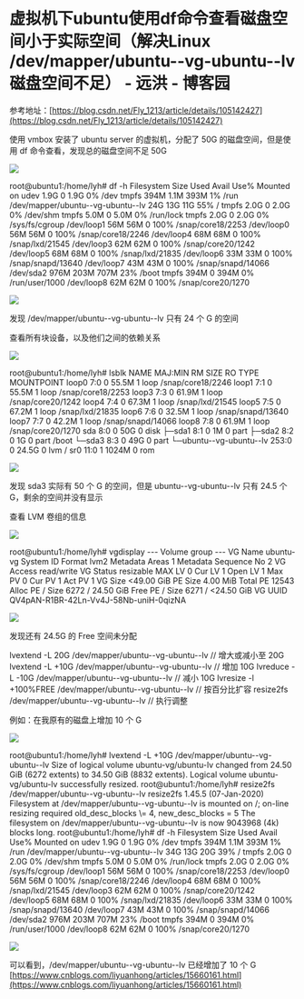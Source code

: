 # 虚拟机下ubuntu使用df命令查看磁盘空间小于实际空间（解决Linux /dev/mapper/ubuntu--vg-ubuntu--lv 磁盘空间不足） - 远洪 - 博客园
参考地址：[https://blog.csdn.net/Fly_1213/article/details/105142427](https://blog.csdn.net/Fly_1213/article/details/105142427)

使用 vmbox 安装了 ubuntu server 的虚拟机，分配了 50G 的磁盘空间，但是使用 df 命令查看，发现总的磁盘空间不足 50G

![](https://common.cnblogs.com/images/copycode.gif)

root@ubuntu1:/home/lyh# df -h
Filesystem                         Size  Used Avail Use% Mounted on
udev 1.9G     0  1.9G   0% /dev
tmpfs                              394M 1.1M  393M   1% /run /dev/mapper/ubuntu--vg-ubuntu--lv   24G   13G   11G  55% / tmpfs 2.0G     0  2.0G   0% /dev/shm
tmpfs 5.0M     0  5.0M   0% /run/lock
tmpfs 2.0G     0  2.0G   0% /sys/fs/cgroup /dev/loop1                          56M   56M     0 100% /snap/core18/2253
/dev/loop0                          56M   56M     0 100% /snap/core18/2246
/dev/loop4                          68M   68M     0 100% /snap/lxd/21545
/dev/loop3                          62M   62M     0 100% /snap/core20/1242
/dev/loop5                          68M   68M     0 100% /snap/lxd/21835
/dev/loop6                          33M   33M     0 100% /snap/snapd/13640
/dev/loop7                          43M   43M     0 100% /snap/snapd/14066
/dev/sda2                          976M  203M  707M  23% /boot
tmpfs                              394M 0  394M   0% /run/user/1000
/dev/loop8                          62M   62M     0 100% /snap/core20/1270

![](https://common.cnblogs.com/images/copycode.gif)

发现 /dev/mapper/ubuntu--vg-ubuntu--lv 只有 24 个 G 的空间

查看所有块设备，以及他们之间的依赖关系

![](https://common.cnblogs.com/images/copycode.gif)

root@ubuntu1:/home/lyh# lsblk
NAME                      MAJ:MIN RM  SIZE RO TYPE MOUNTPOINT
loop0 7:0    0 55.5M  1 loop /snap/core18/2246 loop1 7:1    0 55.5M  1 loop /snap/core18/2253 loop3 7:3    0 61.9M  1 loop /snap/core20/1242 loop4 7:4    0 67.3M  1 loop /snap/lxd/21545 loop5 7:5    0 67.2M  1 loop /snap/lxd/21835 loop6 7:6    0 32.5M  1 loop /snap/snapd/13640 loop7 7:7    0 42.2M  1 loop /snap/snapd/14066 loop8 7:8    0 61.9M  1 loop /snap/core20/1270 sda 8:0    0   50G  0 disk
├─sda1 8:1    0    1M  0 part
├─sda2 8:2    0    1G  0 part /boot
└─sda3 8:3    0   49G  0 part
  └─ubuntu--vg-ubuntu--lv 253:0    0 24.5G  0 lvm  / sr0 11:0    1 1024M  0 rom

![](https://common.cnblogs.com/images/copycode.gif)

发现 sda3 实际有 50 个 G 的空间，但是 ubuntu--vg-ubuntu--lv 只有 24.5 个 G，剩余的空间并没有显示

查看 LVM 卷组的信息

![](https://common.cnblogs.com/images/copycode.gif)

root@ubuntu1:/home/lyh# vgdisplay --- Volume group --- VG Name               ubuntu-vg
  System ID
  Format                lvm2
  Metadata Areas 1 Metadata Sequence No 2 VG Access             read/write VG Status             resizable
  MAX LV 0 Cur LV 1 Open LV 1 Max PV 0 Cur PV 1 Act PV 1 VG Size &lt;49.00 GiB
  PE Size 4.00 MiB
  Total PE 12543 Alloc PE / Size       6272 / 24.50 GiB
  Free  PE / Size       6271 / &lt;24.50 GiB
  VG UUID               QV4pAN-R1BR-42Ln-Vv4J-58Nb-uniH-0qizNA

![](https://common.cnblogs.com/images/copycode.gif)

发现还有 24.5G 的 Free 空间未分配

lvextend -L 20G /dev/mapper/ubuntu--vg-ubuntu--lv      // 增大或减小至 20G
lvextend -L +10G /dev/mapper/ubuntu--vg-ubuntu--lv     // 增加 10G
lvreduce -L -10G /dev/mapper/ubuntu--vg-ubuntu--lv     // 减小 10G
lvresize -l  +100%FREE /dev/mapper/ubuntu--vg-ubuntu--lv   // 按百分比扩容
 resize2fs /dev/mapper/ubuntu--vg-ubuntu--lv            // 执行调整

例如：在我原有的磁盘上增加 10 个 G

![](https://common.cnblogs.com/images/copycode.gif)

root@ubuntu1:/home/lyh# lvextend -L +10G /dev/mapper/ubuntu--vg-ubuntu--lv
  Size of logical volume ubuntu-vg/ubuntu-lv changed from 24.50 GiB (6272 extents) to 34.50 GiB (8832 extents).
  Logical volume ubuntu-vg/ubuntu-lv successfully resized.
root@ubuntu1:/home/lyh# resize2fs /dev/mapper/ubuntu--vg-ubuntu--lv
resize2fs 1.45.5 (07-Jan-2020)
Filesystem at /dev/mapper/ubuntu--vg-ubuntu--lv is mounted on /; on-line resizing required
old_desc_blocks \\= 4, new_desc_blocks = 5 The filesystem on /dev/mapper/ubuntu--vg-ubuntu--lv is now 9043968 (4k) blocks long.
root@ubuntu1:/home/lyh# df -h
Filesystem                         Size  Used Avail Use% Mounted on
udev 1.9G     0  1.9G   0% /dev
tmpfs                              394M 1.1M  393M   1% /run /dev/mapper/ubuntu--vg-ubuntu--lv   34G   13G   20G  39% / tmpfs 2.0G     0  2.0G   0% /dev/shm
tmpfs 5.0M     0  5.0M   0% /run/lock
tmpfs 2.0G     0  2.0G   0% /sys/fs/cgroup /dev/loop1                          56M   56M     0 100% /snap/core18/2253
/dev/loop0                          56M   56M     0 100% /snap/core18/2246
/dev/loop4                          68M   68M     0 100% /snap/lxd/21545
/dev/loop3                          62M   62M     0 100% /snap/core20/1242
/dev/loop5                          68M   68M     0 100% /snap/lxd/21835
/dev/loop6                          33M   33M     0 100% /snap/snapd/13640
/dev/loop7                          43M   43M     0 100% /snap/snapd/14066
/dev/sda2                          976M  203M  707M  23% /boot
tmpfs                              394M 0  394M   0% /run/user/1000
/dev/loop8                          62M   62M     0 100% /snap/core20/1270

![](https://common.cnblogs.com/images/copycode.gif)

可以看到，/dev/mapper/ubuntu--vg-ubuntu--lv 已经增加了 10 个 G 
 [https://www.cnblogs.com/liyuanhong/articles/15660161.html](https://www.cnblogs.com/liyuanhong/articles/15660161.html)
